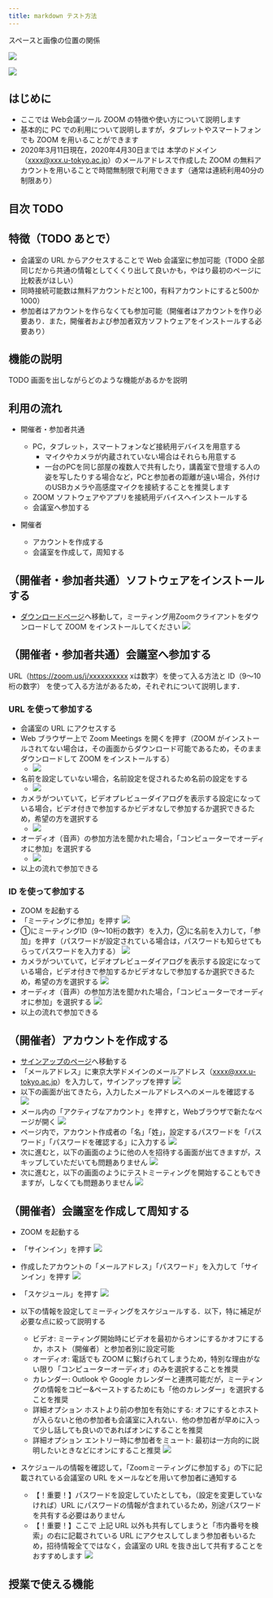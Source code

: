 ```yaml
---
title: markdown テスト方法
---
```


スペースと画像の位置の関係

![](img/zoom_install_pc_web.png) 



  ![](img/zoom_install_pc_web.png) 



## はじめに

* ここでは Web会議ツール ZOOM の特徴や使い方について説明します
* 基本的に PC での利用について説明しますが，タブレットやスマートフォンでも ZOOM を用いることができます
* 2020年3月11日現在，2020年4月30日までは 本学のドメイン（xxxx@xxx.u-tokyo.ac.jp）のメールアドレスで作成した ZOOM の無料アカウントを用いることで時間無制限で利用できます（通常は連続利用40分の制限あり）

## 目次 TODO


## 特徴（TODO あとで）
* 会議室の URL からアクセスすることで Web 会議室に参加可能（TODO 全部同じだから共通の情報としてくくり出して良いかも，やはり最初のページに比較表がほしい）
* 同時接続可能数は無料アカウントだと100，有料アカウントにすると500か1000）
* 参加者はアカウントを作らなくても参加可能（開催者はアカウントを作り必要あり．また，開催者および参加者双方ソフトウェアをインストールする必要あり）


## 機能の説明
TODO 画面を出しながらどのような機能があるかを説明

## 利用の流れ
* 開催者・参加者共通
  * PC，タブレット，スマートフォンなど接続用デバイスを用意する
    * マイクやカメラが内蔵されていない場合はそれらも用意する
    * 一台のPCを同じ部屋の複数人で共有したり，講義室で登壇する人の姿を写したりする場合など，PCと参加者の距離が遠い場合，外付けのUSBカメラや高感度マイクを接続することを推奨します
  * ZOOM ソフトウェアやアプリを接続用デバイスへインストールする
  * 会議室へ参加する


* 開催者
  * アカウントを作成する
  * 会議室を作成して，周知する

## （開催者・参加者共通）ソフトウェアをインストールする

* <a href="https://zoom.us/download" target="_blank">ダウンロードページ</a>へ移動して，ミーティング用Zoomクライアントをダウンロードして ZOOM をインストールしてください
![](img/zoom_install_pc_web.png) 

## （開催者・参加者共通）会議室へ参加する

URL（https://zoom.us/j/xxxxxxxxxx xは数字）を使って入る方法と ID（9～10桁の数字） を使って入る方法があるため，それぞれについて説明します．

### URL を使って参加する
* 会議室の URL にアクセスする
* Web ブラウザー上で Zoom Meetings を開くを押す（ZOOM がインストールされてない場合は，その画面からダウンロード可能であるため，そのままダウンロードして ZOOM をインストールする）
  * ![](img/zoom_join_pc_url_browser.png)
* 名前を設定していない場合，名前設定を促されるため名前の設定をする
  * ![](img/zoom_join_pc_url_name.png)
* カメラがついていて，ビデオプレビューダイアログを表示する設定になっている場合，ビデオ付きで参加するかビデオなしで参加するか選択できるため，希望の方を選択する
  * ![](img/zoom_join_pc_camera.png)
* オーディオ（音声）の参加方法を聞かれた場合，「コンピューターでオーディオに参加」を選択する
  * ![](img/zoom_join_pc_mic.png)
* 以上の流れで参加できる

### ID を使って参加する
* ZOOM を起動する
* 「ミーティングに参加」を押す
  ![](img/zoom_join_pc_id_top.png)
* ①にミーティングID（9～10桁の数字）を入力，②に名前を入力して，「参加」を押す（パスワードが設定されている場合は，パスワードも知らせてもらってパスワードを入力する）
  ![](img/zoom_join_pc_id_join_add.png)
* カメラがついていて，ビデオプレビューダイアログを表示する設定になっている場合，ビデオ付きで参加するかビデオなしで参加するか選択できるため，希望の方を選択する
  ![](img/zoom_join_pc_camera.png)
* オーディオ（音声）の参加方法を聞かれた場合，「コンピューターでオーディオに参加」を選択する
  ![](img/zoom_join_pc_mic.png)
* 以上の流れで参加できる


## （開催者）アカウントを作成する
* <a href="https://zoom.us/signup" target="_blank">サインアップのページ</a>へ移動する
* 「メールアドレス」に東京大学ドメインのメールアドレス（xxxx@xxx.u-tokyo.ac.jp）を入力して，サインアップを押す
  ![](img/zoom_signup_form.png)
* 以下の画面が出てきたら，入力したメールアドレスへのメールを確認する
  ![](img/zoom_signup_email_confirmation.png)
* メール内の「アクティブなアカウント」を押すと，Webブラウザで新たなページが開く
  ![](img/zoom_signup_email_confirmation.png)
* ページ内で，アカウント作成者の「名」「姓」，設定するパスワードを「パスワード」「パスワードを確認する」に入力する
  ![](img/zoom_signup_form2.png)
* 次に進むと，以下の画面のように他の人を招待する画面が出てきますが，スキップしていただいても問題ありません
  ![](img/zoom_signup_form3.png)
* 次に進むと，以下の画面のようにテストミーティングを開始することもできますが，しなくても問題ありません
  ![](img/zoom_signup_form4.png)


## （開催者）会議室を作成して周知する
* ZOOM を起動する
* 「サインイン」を押す
  ![](img/zoom_join_pc_id_top.png)
* 作成したアカウントの「メールアドレス」「パスワード」を入力して「サインイン」を押す
  ![](img/zoom_signin.png)
* 「スケジュール」を押す
  ![](img/zoom_signin.png)
* 以下の情報を設定してミーティングをスケジュールする．以下，特に補足が必要な点に絞って説明する
  * ビデオ: ミーティング開始時にビデオを最初からオンにするかオフにするか，ホスト（開催者）と参加者別に設定可能
  * オーディオ: 電話でも ZOOM に繋げられてしまうため，特別な理由がない限り「コンピューターオーディオ」のみを選択することを推奨
  * カレンダー: Outlook や Google カレンダーと連携可能だが，ミーティングの情報をコピー&ペーストするためにも「他のカレンダー」を選択することを推奨
  * 詳細オプション ホストより前の参加を有効にする: オフにするとホストが入らないと他の参加者も会議室に入れない．他の参加者が早めに入って少し話しても良いのであればオンにすることを推奨
  * 詳細オプション エントリー時に参加者をミュート: 最初は一方向的に説明したいときなどにオンにすること推奨
  ![](img/zoom_signin.png)

* スケジュールの情報を確認して，「Zoomミーティングに参加する」の下に記載されている会議室の URL をメールなどを用いて参加者に通知する
  * 【！重要！】パスワードを設定していたとしても，（設定を変更していなければ）URL にパスワードの情報が含まれているため，別途パスワードを共有する必要はありません
  * 【！重要！】ここで 上記 URL 以外も共有してしまうと「市内番号を検索」の右に記載されている URL にアクセスしてしまう参加者もいるため，招待情報全てではなく，会議室の URL を抜き出して共有することをおすすめします
  ![](img/zoom_signin.png)


## 授業で使える機能




